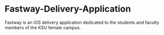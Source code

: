 # Fastway-Delivery-Application
Fastway is an iOS delivery application dedicated to the students and faculty members of the KSU female campus.
